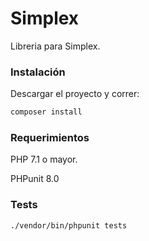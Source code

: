 # Simplex

Libreria para Simplex.

### Instalación

Descargar el proyecto y correr:

```bash
composer install
```

### Requerimientos

PHP 7.1 o mayor.

PHPunit 8.0

### Tests

```bash
./vendor/bin/phpunit tests
```


